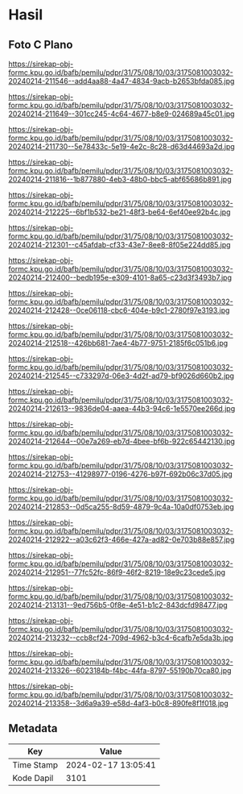 # Hasil

## Foto C Plano

https://sirekap-obj-formc.kpu.go.id/bafb/pemilu/pdpr/31/75/08/10/03/3175081003032-20240214-211546--add4aa88-4a47-4834-9acb-b2653bfda085.jpg

https://sirekap-obj-formc.kpu.go.id/bafb/pemilu/pdpr/31/75/08/10/03/3175081003032-20240214-211649--301cc245-4c64-4677-b8e9-024689a45c01.jpg

https://sirekap-obj-formc.kpu.go.id/bafb/pemilu/pdpr/31/75/08/10/03/3175081003032-20240214-211730--5e78433c-5e19-4e2c-8c28-d63d44693a2d.jpg

https://sirekap-obj-formc.kpu.go.id/bafb/pemilu/pdpr/31/75/08/10/03/3175081003032-20240214-211816--1b877880-4eb3-48b0-bbc5-abf65686b891.jpg

https://sirekap-obj-formc.kpu.go.id/bafb/pemilu/pdpr/31/75/08/10/03/3175081003032-20240214-212225--6bf1b532-be21-48f3-be64-6ef40ee92b4c.jpg

https://sirekap-obj-formc.kpu.go.id/bafb/pemilu/pdpr/31/75/08/10/03/3175081003032-20240214-212301--c45afdab-cf33-43e7-8ee8-8f05e224dd85.jpg

https://sirekap-obj-formc.kpu.go.id/bafb/pemilu/pdpr/31/75/08/10/03/3175081003032-20240214-212400--bedb195e-e309-4101-8a65-c23d3f3493b7.jpg

https://sirekap-obj-formc.kpu.go.id/bafb/pemilu/pdpr/31/75/08/10/03/3175081003032-20240214-212428--0ce06118-cbc6-404e-b9c1-2780f97e3193.jpg

https://sirekap-obj-formc.kpu.go.id/bafb/pemilu/pdpr/31/75/08/10/03/3175081003032-20240214-212518--426bb681-7ae4-4b77-9751-2185f6c051b6.jpg

https://sirekap-obj-formc.kpu.go.id/bafb/pemilu/pdpr/31/75/08/10/03/3175081003032-20240214-212545--c733297d-06e3-4d2f-ad79-bf9026d660b2.jpg

https://sirekap-obj-formc.kpu.go.id/bafb/pemilu/pdpr/31/75/08/10/03/3175081003032-20240214-212613--9836de04-aaea-44b3-94c6-1e5570ee266d.jpg

https://sirekap-obj-formc.kpu.go.id/bafb/pemilu/pdpr/31/75/08/10/03/3175081003032-20240214-212644--00e7a269-eb7d-4bee-bf6b-922c65442130.jpg

https://sirekap-obj-formc.kpu.go.id/bafb/pemilu/pdpr/31/75/08/10/03/3175081003032-20240214-212753--41298977-0196-4276-b97f-692b06c37d05.jpg

https://sirekap-obj-formc.kpu.go.id/bafb/pemilu/pdpr/31/75/08/10/03/3175081003032-20240214-212853--0d5ca255-8d59-4879-9c4a-10a0df0753eb.jpg

https://sirekap-obj-formc.kpu.go.id/bafb/pemilu/pdpr/31/75/08/10/03/3175081003032-20240214-212922--a03c62f3-466e-427a-ad82-0e703b88e857.jpg

https://sirekap-obj-formc.kpu.go.id/bafb/pemilu/pdpr/31/75/08/10/03/3175081003032-20240214-212951--77fc52fc-86f9-46f2-8219-18e9c23cede5.jpg

https://sirekap-obj-formc.kpu.go.id/bafb/pemilu/pdpr/31/75/08/10/03/3175081003032-20240214-213131--9ed756b5-0f8e-4e51-b1c2-843dcfd98477.jpg

https://sirekap-obj-formc.kpu.go.id/bafb/pemilu/pdpr/31/75/08/10/03/3175081003032-20240214-213232--ccb8cf24-709d-4962-b3c4-6cafb7e5da3b.jpg

https://sirekap-obj-formc.kpu.go.id/bafb/pemilu/pdpr/31/75/08/10/03/3175081003032-20240214-213326--6023184b-f4bc-44fa-8797-55190b70ca80.jpg

https://sirekap-obj-formc.kpu.go.id/bafb/pemilu/pdpr/31/75/08/10/03/3175081003032-20240214-213358--3d6a9a39-e58d-4af3-b0c8-890fe8f1f018.jpg


## Metadata

| Key        | Value               |
| ---------- | ------------------- |
| Time Stamp | 2024-02-17 13:05:41 |
| Kode Dapil | 3101                |



